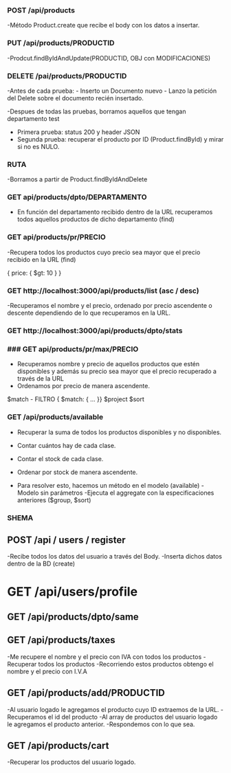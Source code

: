 ### POST /api/products

-Método Product.create que recibe el body con los datos a insertar.


### PUT /api/products/PRODUCTID
-Prodcut.findByIdAndUpdate(PRODUCTID, OBJ con MODIFICACIONES)

### DELETE /pai/products/PRODUCTID

-Antes de cada prueba:
    - Inserto un Documento nuevo
    - Lanzo la petición del Delete sobre el documento recién insertado.

-Despues de todas las pruebas, borramos aquellos que tengan departamento test

- Primera prueba: status 200 y header JSON
- Segunda prueba: recuperar el producto por ID (Product.findById) y mirar si no es NULO.
  

### RUTA

-Borramos a partir de Product.findByIdAndDelete


### GET api/products/dpto/DEPARTAMENTO

- En función del departamento recibido dentro de la URL recuperamos todos aquellos productos de dicho departamento (find)

### GET api/products/pr/PRECIO

-Recupera todos los productos cuyo precio sea mayor que el precio recibido en la URL (find)

{ price: { $gt: 10 } }

### GET http://localhost:3000/api/products/list (asc / desc)

-Recuperamos el nombre y el precio, ordenado por precio ascendente o descente dependiendo de lo que recuperamos en la URL.


### GET http://localhost:3000/api/products/dpto/stats

### ### GET api/products/pr/max/PRECIO

- Recuperamos nombre y precio de aquellos productos que estén disponibles y además su precio sea mayor que el precio recuperado a través de la URL
- Ordenamos por precio de manera ascendente.

$match - FILTRO { $match: { ... }}
$project 
$sort

### GET /api/products/available

- Recuperar la suma de todos los productos disponibles y no disponibles.
- Contar cuántos hay de cada clase.
- Contar el stock de cada clase.
- Ordenar por stock de manera ascendente.
  
- Para resolver esto, hacemos un método en el modelo (available)
   -Modelo sin parámetros 
   -Ejecuta el aggregate con la especificaciones anteriores ($group, $sort)
  

### SHEMA
## POST /api / users / register

-Recibe todos los datos del usuario a través del Body.
-Inserta dichos datos dentro de la BD (create)


### 
# GET /api/users/profile


## GET /api/products/dpto/same

## GET /api/products/taxes

-Me recupere el nombre y el precio con IVA con todos los productos
    -Recuperar todos los productos
    -Recorriendo estos productos obtengo el nombre y el precio con I.V.A



## GET /api/products/add/PRODUCTID

-Al usuario logado le agregamos el producto cuyo ID extraemos de la URL.
    -Recuperamos el id del producto
    -Al array de productos del usuario logado le agregamos el producto anterior.
    -Respondemos con lo que sea.


## GET /api/products/cart

-Recuperar los productos del usuario logado.
